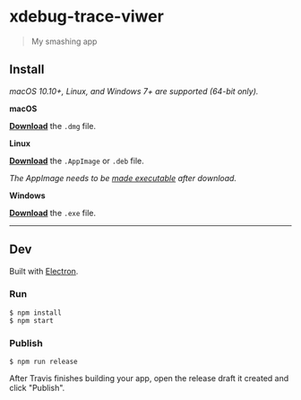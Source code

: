 # xdebug-trace-viwer

> My smashing app


## Install

*macOS 10.10+, Linux, and Windows 7+ are supported (64-bit only).*

**macOS**

[**Download**](https://github.com/kuun/undefined/releases/latest) the `.dmg` file.

**Linux**

[**Download**](https://github.com/kuun/undefined/releases/latest) the `.AppImage` or `.deb` file.

*The AppImage needs to be [made executable](http://discourse.appimage.org/t/how-to-make-an-appimage-executable/80) after download.*

**Windows**

[**Download**](https://github.com/kuun/undefined/releases/latest) the `.exe` file.


---


## Dev

Built with [Electron](https://electronjs.org).

### Run

```
$ npm install
$ npm start
```

### Publish

```
$ npm run release
```

After Travis finishes building your app, open the release draft it created and click "Publish".
